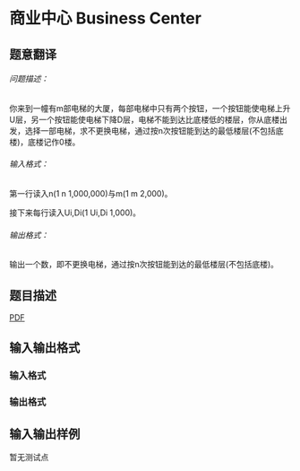 # 商业中心 Business Center

## 题意翻译

###### 问题描述：

你来到一幢有m部电梯的大厦，每部电梯中只有两个按钮，一个按钮能使电梯上升U层，另一个按钮能使电梯下降D层，电梯不能到达比底楼低的楼层，你从底楼出发，选择一部电梯，求不更换电梯，通过按n次按钮能到达的最低楼层(不包括底楼)，底楼记作0楼。

###### 输入格式：

第一行读入n(1 n 1,000,000)与m(1 m 2,000)。

接下来每行读入Ui,Di(1 Ui,Di 1,000)。

###### 输出格式：

输出一个数，即不更换电梯，通过按n次按钮能到达的最低楼层(不包括底楼)。

## 题目描述

[problemUrl]: https://uva.onlinejudge.org/index.php?option=com_onlinejudge&Itemid=8&category=825&page=show_problem&problem=4523

[PDF](https://uva.onlinejudge.org/external/16/p1648.pdf)

## 输入输出格式

### 输入格式

### 输出格式

## 输入输出样例

暂无测试点

